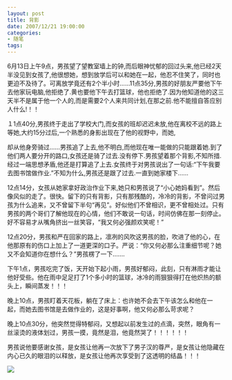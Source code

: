 ```yaml
---
layout: post
title: 背影
date: 2007/12/21 19:00:00
categories: 
- 随笔
tags: 
---
```


6月13日上午9点，男孩望了望教室墙上的钟,而后眼神忧郁的回过头来,他已经2天半没见到女孩了,他很想她，想到放学后可以和她在一起，他忍不住笑了，同时也更迫不及待了。可离放学竟还有2个半小时……11点35分,男孩的好朋友严要他下午去他家玩电脑,他拒绝了.黄也要他下午去打篮球，他也拒绝了.因为他知道他的这三天半不是属于他一个人的,而是需要2个人来共同计划,在那之前.他不能擅自答应别人什么!！！

１1点40分,男孩终于走出了学校大门,而女孩的班却迟迟未放,他在离校不远的路上等她,大约15分过后,一个熟悉的身影出现在了他的视野中，而她,

却从他身旁骑过……男孩追了上去,他不明白,而他现在唯一能做的只能跟着她.到了他们两人要分开的路口,女孩还是骑了过去.没有停下.男孩望着那个背影,不知所措.经过一端思想矛盾,他还是打算追了上去.女孩终于对男孩说出了一句话:“下午我要去图书馆做作业.”不知为什么,男孩还是跟了过去.一直到她家楼下……

12点14分，女孩从她家拿好政治作业下来,她只和男孩说了“小心她妈看到”。然后像风似的走了。很快。留下的只有背影，只有那残酷的，冷冷的背影，不曾问过男孩为什么追来，又不曾留下半句“再见”。好似他们不曾相识，更不曾相处过。只有男孩的两个哥们了解他现在的心情，他们不敢说一句话，时间仿佛在那一刻停止。好不容易才从嘴角挤出一丝笑容，“我又何必强颜欢笑呢！”

12点20分，男孩和严在回家的路上，凛冽的风吹这男孩的脸，吹进了他的心，在他那原有的伤口上加上了一道更深的口子。严说：“你又何必那么注重细节呢？她又不会知道你在想什么？”男孩楞了一下…….

下午1点，男孩吃完了饭，天开始下起小雨，男孩好郁闷，此刻，只有淋雨才能让他好受些。他在雨中足足打了1个多小时的篮球，冰冷的雨狠狠得打在他炽热的额头上，瞬间蒸发！！！

晚上10点，男孩盯着天花板，躺在了床上：也许她不会去下午该怎么和他在一起，而她去图书馆是去做作业的，这是好事啊，他又何必那么苛求呢？

晚上10点30分，他突然觉得特郁闷，又想起以前发生过的点滴，突然，眼角有一丝滚烫的液体划过，男孩一摸，竟然是泪，他竟然哭了！！！！！！

男孩说他要感谢女孩，是女孩让他再一次放下了男子汉的尊严，是女孩让他隐藏在内心已久的眼泪的以释放，是女孩让他再次享受到了这透明的结晶！！！

![](http://pics.naaln.com/blog/2019-01-14-092203.jpg)